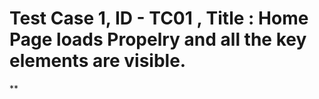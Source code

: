 # Test Case 1, ID - TC01 , Title : Home Page loads Propelry and all the key elements are visible.
** 
